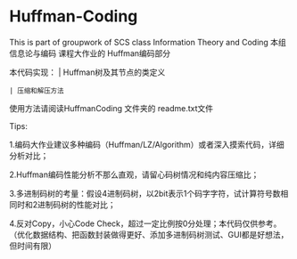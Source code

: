 # Huffman-Coding
This is part of groupwork of SCS class  Information Theory and Coding
本组 信息论与编码 课程大作业的 Huffman编码部分


本代码实现：
	| Huffman树及其节点的类定义
	
	| 压缩和解压方法
	
使用方法请阅读HuffmanCoding 文件夹的 readme.txt文件




Tips:

1.编码大作业建议多种编码（Huffman/LZ/Algorithm）或者深入摸索代码，详细分析对比；

2.Huffman编码性能分析不那么直观，请留心码树情况和纯内容压缩比；

3.多进制码树的考量：假设4进制码树，以2bit表示1个码字字符，试计算符号数相同时和2进制码树的性能对比；

4.反对Copy，小心Code Check，超过一定比例按0分处理；本代码仅供参考。
（优化数据结构、把函数封装做得更好、添加多进制码树测试、GUI都是好想法，但时间有限）


